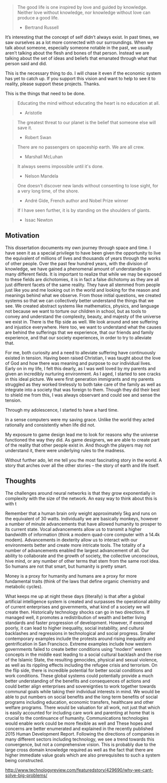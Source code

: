 
> The good life is one inspired by love and guided by knowledge. Neither love without knowledge, nor knowledge without love can produce a good life.
> - Bertrand Russell

It’s interesting that the concept of self didn’t always exist. In past times, we saw ourselves as a lot more connected with our surroundings. When we talk about someone, especially someone notable in the past, we usually aren’t talking about the flesh and bones of that person. Instead we are talking about the set of ideas and beliefs that emanated through what that person said and did.

This is the necessary thing to do. I will chase it even if the economic system has yet to catch up. If you support this vision and want to help to see it to reality, please support these projects. Thanks.

This is the things that need to be done.

> Educating the mind without educating the heart is no education at all.
> - Aristotle

> The greatest threat to our planet is the belief that someone else will save it.
> - Robert Swan

> There are no passengers on spaceship earth. We are all crew.
> - Marshall McLuhan

> It always seems impossible until it's done.
> - Nelson Mandela


> One doesn't discover new lands without consenting to lose sight, for a very long time, of the shore.
> - André Gide, French author and Nobel Prize winner

> If I have seen further, it is by standing on the shoulders of giants.
>  - Issac Newton


## Motivation

This dissertation documents my own journey through space and time. I have seen it as a special privilege to have been given the opportunity to live the equivalent of millions of lives and thousands of years through the works of other people.
Over the past few hundred years, with the division of knowledge, we have gained a phenomenal amount of understanding in many different fields. It is important to realize that while we may be exposed to these fields are dichotomies, it is in fact a false dichotomy as they are all just different facets of the same reality. They have all stemmed from people just like you and me looking out in the world and looking for the reason and meanings behind what we observe.
From those initial questions, we created systems so that we can collectively better understand the things that we see. We created abstract systems like mathematics, physics, and language not because we want to torture our children in school, but as tools to convey and understand the complexity, beauty, and majesty of the universe we exist in.
There is the flip side as well. We look around and see suffering and injustice everywhere. Here too, we want to understand what the causes are behind the sufferings that we experience, that our friends and family experience, and that our society experiences, in order to try to alleviate that. 

For me, both curiosity and a need to alleviate suffering have continuously existed in tension. Having been raised Christian, I was taught about the love of God and how there was meaning and purpose to our individual lives. Early on in my life, I felt this dearly, as I was well loved by my parents and given an incredibly nurturing environment. As I aged, I started to see cracks in this ideal picture. We were first generation immigrants and my parents struggled as they worked tirelessly to both take care of the family as well as integrate into a society that was foreign to them. Though they did their best to shield me from this, I was always observant and could see and sense the tension.

Through my adolescence, I started to have a hard time. 

In a sense computers were my saving grace. Unlike the world they acted rationally and consistently when life did not.

My exposure to game design lead me to look for reasons why the universe functioned the way they did. As game designers, we are able to create part of the reality that other people exist in. And though the players may not understand it, there were underlying rules to the madness.


Without further ado, let me tell you the most fascinating story in the world. A story that arches over all the other stories – the story of earth and life itself.


## Thoughts

The challenges around neural networks is that they grow exponentially in complexity with the size of the network. An easy way to think about this is with t

Remember that a human brain only weight approximately 5kg and runs on the equivalent of 30 watts. Individually we are basically monkeys, however a number of minute advancements that have allowed humanity to prosper to its current state. Vocal advancements allow us to transmit a higher bandwidth of information (think a modern quad-core computer with a 14.4k modem). Advancements in dexterity allow us to interact with our environments better and create more intricate tools. The totality of a number of advancements enabled the largest advancement of all. Our ability to collaborate and the growth of society, the collective unconscious, hive mind, or any number of other terms that stem from the same root idea. So humans are not that smart, but humanity is pretty smart.

Money is a proxy for humanity and humans are a proxy for more fundamental traits (think of the laws that define organic chemistry and metabolic cycles).

What keeps me up at night these days (literally) is that after a global artificial intelligence system is created and surpasses the operational ability of current enterprises and governments, what kind of a society we will create then. Historically technology shocks can go in two directions. If managed well, it promotes a redistribution of wealth and better living standards and faster progression of development. However, if executed poorly, it can lead to higher inequality, social instability, and cultural backlashes and regressions in technological and social progress. Smaller contemporary examples include the protests around rising inequality and gentrification in San Francisco. Extreme examples include how western governments failed to create better conditions using “modern” western concepts in the middle east leading to a social cultural backlash and the rise of the Islamic State, the resulting genocides, physical and sexual violence, as well as its rippling effects including the refugee crisis and terrorism.
On the flip side, there is incredible potential for better social conditions and work conditions. These global systems could potentially provide a much better understanding of the benefits and consequences of actions and could better align enterprises and sovereignties to work together towards communal goals while taking their individual interests in mind. We would be able to put numbers on social benefits and the long term benefits of social programs including education, economic transfers, healthcare and other welfare programs. There would be valuation for all work, not just that which is easily accounted for including care work and parenting at home that is crucial to the continuance of humanity. Communications technologies would enable work could be more flexible as well and 
These hopes and concerns are better enumerated and explained in the recently published 2015 Human Development Report. Following the directions of companies in many different sectors including technology, we see a trend towards this convergence, but not a comprehensive vision. This is probably due to the large cross domain knowledge required as well as the fact that there are higher immediate value goals which are also prerequisites to such a system being constructed.

http://www.technologyreview.com/featuredstory/429690/why-we-cant-solve-big-problems/